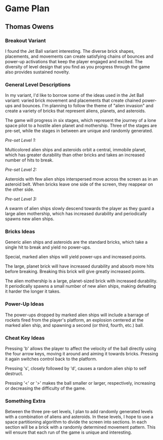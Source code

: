 # Game Plan
## Thomas Owens


### Breakout Variant

I found the Jet Ball variant interesting. The diverse brick shapes, 
placements, and movements can create satisfying chains of bounces and power-up
activations that keep the player engaged and excited. The diversity
of level design that you find as you progress through the game also provides
sustained novelty.

### General Level Descriptions

In my variant, I'd like to borrow some of the ideas used in the Jet Ball variant: varied brick movement
and placements that create chained power-ups and bounces. I'm planning to follow the
theme of "alien invasion" and create a variety of bricks that represent aliens, planets, and
asteroids.

The game will progress in six stages, which represent the journey of a lone space
pilot to a hostile alien planet and mothership. Three of the stages are pre-set,
while the stages in between are unique and randomly generated.

*Pre-set Level 1:*

Multicolored alien ships and asteroids orbit a central, immobile planet, which has greater
durability than other bricks and takes an increased number of hits to break.

*Pre-set Level 2:*

Asteroids with few alien ships interspersed move across the screen as in an asteroid belt.
When bricks leave one side of the screen, they reappear on the other side.

*Pre-set Level 3:*

A swarm of alien ships slowly descend towards the player as they guard a large 
alien mothership, which has increased durability and periodically spawns 
new alien ships.

### Bricks Ideas

Generic alien ships and asteroids are the standard bricks, which take a single hit
to break and yield no power-ups.

Special, marked alien ships will yield power-ups and increased points.

The large, planet brick will have increased durability and absorb more hits before
breaking. Breaking this brick will give greatly increased points.

The alien mothership is a large, planet-sized brick with increased durability. It
periodically spawns a small number of new alien ships, making defeating it harder
the longer it takes.

### Power-Up Ideas

The power-ups dropped by marked alien ships will include a barrage of 
rockets fired from the player's platform, an explosion centered at the
marked alien ship, and spawning a second (or third, fourth, etc.) ball.

### Cheat Key Ideas

Pressing 'b' allows the player to affect the velocity of the ball directly 
using the four arrow keys, moving it around and aiming it towards bricks. Pressing
it again switches control back to the platform.

Pressing 's', closely followed by 'd', causes a random alien ship to self destruct.

Pressing '<' or '>' makes the ball smaller or larger, respectively, increasing or
decreasing the difficulty of the game.

### Something Extra

Between the three pre-set levels, I plan to add randomly generated levels with a
combination of aliens and asteroids. In these levels, I hope to use a space
partitioning algorithm to divide the screen into sections. In each section will
be a brick with a randomly determined movement pattern. This will ensure that each
run of the game is unique and interesting.